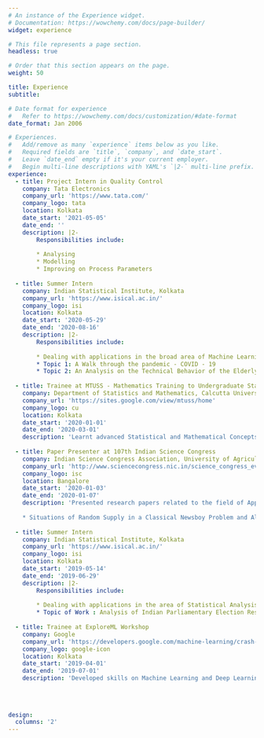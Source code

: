 ```yaml
---
# An instance of the Experience widget.
# Documentation: https://wowchemy.com/docs/page-builder/
widget: experience

# This file represents a page section.
headless: true

# Order that this section appears on the page.
weight: 50

title: Experience
subtitle:

# Date format for experience
#   Refer to https://wowchemy.com/docs/customization/#date-format
date_format: Jan 2006

# Experiences.
#   Add/remove as many `experience` items below as you like.
#   Required fields are `title`, `company`, and `date_start`.
#   Leave `date_end` empty if it's your current employer.
#   Begin multi-line descriptions with YAML's `|2-` multi-line prefix.
experience:
  - title: Project Intern in Quality Control
    company: Tata Electronics
    company_url: 'https://www.tata.com/'
    company_logo: tata
    location: Kolkata
    date_start: '2021-05-05'
    date_end: ''
    description: |2-
        Responsibilities include:
        
        * Analysing 
        * Modelling
        * Improving on Process Parameters
        
  - title: Summer Intern
    company: Indian Statistical Institute, Kolkata
    company_url: 'https://www.isical.ac.in/'
    company_logo: isi
    location: Kolkata
    date_start: '2020-05-29'
    date_end: '2020-08-16'
    description: |2-
        Responsibilities include:
        
        * Dealing with applications in the broad area of Machine Learning and Statistics 
        * Topic 1: A Walk through the pandemic - COVID - 19
        * Topic 2: An Analysis on the Technical Behavior of the Elderly
        
  - title: Trainee at MTUSS - Mathematics Training to Undergraduate Statistics Student Programme
    company: Department of Statistics and Mathematics, Calcutta University
    company_url: 'https://sites.google.com/view/mtuss/home'
    company_logo: cu
    location: Kolkata
    date_start: '2020-01-01'
    date_end: '2020-03-01'
    description: 'Learnt advanced Statistical and Mathematical Concepts and their applications along with implementations'
    
  - title: Paper Presenter at 107th Indian Science Congress 
    company: Indian Science Congress Association, University of Agricultural Sciences, Bangalore, GKVK Campus
    company_url: 'http://www.sciencecongress.nic.in/science_congress_events.php'
    company_logo: isc
    location: Bangalore
    date_start: '2020-01-03'
    date_end: '2020-01-07'
    description: 'Presented research papers related to the field of Applied Probability
    
    * Situations of Random Supply in a Classical Newsboy Problem and Alternative Optimality Citeria in a Newsvendor Problem'
    
  - title: Summer Intern
    company: Indian Statistical Institute, Kolkata
    company_url: 'https://www.isical.ac.in/'
    company_logo: isi
    location: Kolkata
    date_start: '2019-05-14'
    date_end: '2019-06-29'
    description: |2-
        Responsibilities include:
        
        * Dealing with applications in the area of Statistical Analysis and Statistical Data Handling 
        * Topic of Work : Analysis of Indian Parliamentary Election Results, 2019
        
  - title: Trainee at ExploreML Workshop
    company: Google
    company_url: 'https://developers.google.com/machine-learning/crash-course'
    company_logo: google-icon
    location: Kolkata
    date_start: '2019-04-01'
    date_end: '2019-07-01'
    description: 'Developed skills on Machine Learning and Deep Learning Techniques using Python Programming'
    
    
    
    
design:
  columns: '2'
---
```

